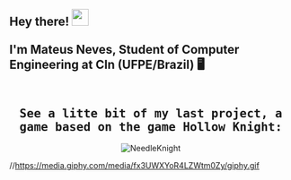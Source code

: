 <h2 align="left">
 <abc>
    <br>Hey there! <img src="https://user-images.githubusercontent.com/42378118/110234147-e3259600-7f4e-11eb-95be-0c4047144dea.gif" width="30"><br>
    <br> I'm Mateus Neves, Student of Computer Engineering at CIn (UFPE/Brazil) 🖥️ <br>
  <br>
  
  </abc>
 
</h2> 

## 

<h2 align="center"><samp> See a litte bit of my last project, a game based on the game Hollow Knight: </samp></h2>
<p align="center">
    <img align="center" alt="NeedleKnight" src="https://media.giphy.com/media/prH8lHJYFnOUUicrWV/giphy.gif">
 
 //https://media.giphy.com/media/fx3UWXYoR4LZWtm0Zy/giphy.gif
    
</p>
  
